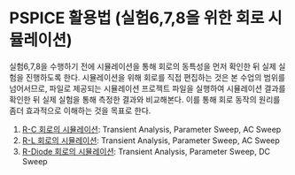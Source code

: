 
# PSPICE 활용법 (실험6,7,8을 위한 회로 시뮬레이션)

실험6,7,8을 수행하기 전에 시뮬레이션을 통해 회로의 동특성을 먼저 확인한 뒤 실제 실험을 진행하도록 한다. 시뮬레이션을 위해 회로를 직접 편집하는 것은 본 수업의 범위를 넘어서므로, 파일로 제공되는 시뮬레이션 프로젝트 파일을 실행하여 시뮬레이션 결과를 확인한 뒤 실제 실험을 통해 측정한 결과와 비교해본다. 이를 통해 회로 동작의 원리를 좀더 효과적으로 이해하는 것을 목표로 한다.

1. [R-C 회로의 시뮬레이션](./P01_R-C): Transient Analysis, Parameter Sweep, AC Sweep
2. [R-L 회로의 시뮬레이션](./P02_R-L): Transient Analysis, Parameter Sweep, AC Sweep
3. [R-Diode 회로의 시뮬레이션](./P03_R-Diode): Transient Analysis, Parameter Sweep, DC Sweep
